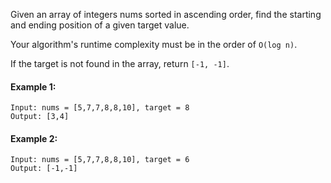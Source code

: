 Given an array of integers nums sorted in ascending order, find the starting and ending position of a given target value.

Your algorithm's runtime complexity must be in the order of `O(log n)`.

If the target is not found in the array, return `[-1, -1]`.

#### Example 1:
```
Input: nums = [5,7,7,8,8,10], target = 8
Output: [3,4]
```

#### Example 2:
```
Input: nums = [5,7,7,8,8,10], target = 6
Output: [-1,-1]
```